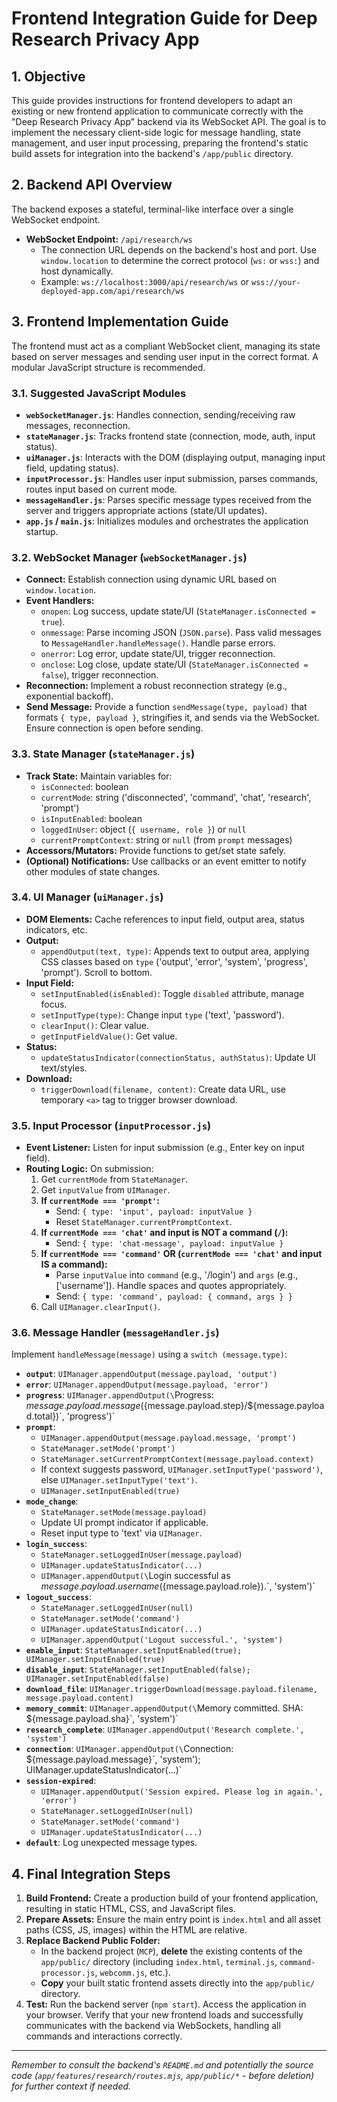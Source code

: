 # Frontend Integration Guide for Deep Research Privacy App

## 1. Objective

This guide provides instructions for frontend developers to adapt an existing or new frontend application to communicate correctly with the "Deep Research Privacy App" backend via its WebSocket API. The goal is to implement the necessary client-side logic for message handling, state management, and user input processing, preparing the frontend's static build assets for integration into the backend's `/app/public` directory.

## 2. Backend API Overview

The backend exposes a stateful, terminal-like interface over a single WebSocket endpoint.

*   **WebSocket Endpoint:** `/api/research/ws`
    *   The connection URL depends on the backend's host and port. Use `window.location` to determine the correct protocol (`ws:` or `wss:`) and host dynamically.
    *   Example: `ws://localhost:3000/api/research/ws` or `wss://your-deployed-app.com/api/research/ws`

## 3. Frontend Implementation Guide

The frontend must act as a compliant WebSocket client, managing its state based on server messages and sending user input in the correct format. A modular JavaScript structure is recommended.

### 3.1. Suggested JavaScript Modules

*   **`webSocketManager.js`**: Handles connection, sending/receiving raw messages, reconnection.
*   **`stateManager.js`**: Tracks frontend state (connection, mode, auth, input status).
*   **`uiManager.js`**: Interacts with the DOM (displaying output, managing input field, updating status).
*   **`inputProcessor.js`**: Handles user input submission, parses commands, routes input based on current mode.
*   **`messageHandler.js`**: Parses specific message types received from the server and triggers appropriate actions (state/UI updates).
*   **`app.js` / `main.js`**: Initializes modules and orchestrates the application startup.

### 3.2. WebSocket Manager (`webSocketManager.js`)

*   **Connect:** Establish connection using dynamic URL based on `window.location`.
*   **Event Handlers:**
    *   `onopen`: Log success, update state/UI (`StateManager.isConnected = true`).
    *   `onmessage`: Parse incoming JSON (`JSON.parse`). Pass valid messages to `MessageHandler.handleMessage()`. Handle parse errors.
    *   `onerror`: Log error, update state/UI, trigger reconnection.
    *   `onclose`: Log close, update state/UI (`StateManager.isConnected = false`), trigger reconnection.
*   **Reconnection:** Implement a robust reconnection strategy (e.g., exponential backoff).
*   **Send Message:** Provide a function `sendMessage(type, payload)` that formats `{ type, payload }`, stringifies it, and sends via the WebSocket. Ensure connection is open before sending.

### 3.3. State Manager (`stateManager.js`)

*   **Track State:** Maintain variables for:
    *   `isConnected`: boolean
    *   `currentMode`: string ('disconnected', 'command', 'chat', 'research', 'prompt')
    *   `isInputEnabled`: boolean
    *   `loggedInUser`: object (`{ username, role }`) or `null`
    *   `currentPromptContext`: string or `null` (from `prompt` messages)
*   **Accessors/Mutators:** Provide functions to get/set state safely.
*   **(Optional) Notifications:** Use callbacks or an event emitter to notify other modules of state changes.

### 3.4. UI Manager (`uiManager.js`)

*   **DOM Elements:** Cache references to input field, output area, status indicators, etc.
*   **Output:**
    *   `appendOutput(text, type)`: Appends text to output area, applying CSS classes based on `type` ('output', 'error', 'system', 'progress', 'prompt'). Scroll to bottom.
*   **Input Field:**
    *   `setInputEnabled(isEnabled)`: Toggle `disabled` attribute, manage focus.
    *   `setInputType(type)`: Change input `type` ('text', 'password').
    *   `clearInput()`: Clear value.
    *   `getInputFieldValue()`: Get value.
*   **Status:**
    *   `updateStatusIndicator(connectionStatus, authStatus)`: Update UI text/styles.
*   **Download:**
    *   `triggerDownload(filename, content)`: Create data URL, use temporary `<a>` tag to trigger browser download.

### 3.5. Input Processor (`inputProcessor.js`)

*   **Event Listener:** Listen for input submission (e.g., Enter key on input field).
*   **Routing Logic:** On submission:
    1.  Get `currentMode` from `StateManager`.
    2.  Get `inputValue` from `UIManager`.
    3.  **If `currentMode === 'prompt'`:**
        *   Send: `{ type: 'input', payload: inputValue }`
        *   Reset `StateManager.currentPromptContext`.
    4.  **If `currentMode === 'chat'` and input is NOT a command (`/`):**
        *   Send: `{ type: 'chat-message', payload: inputValue }`
    5.  **If `currentMode === 'command'` OR (`currentMode === 'chat'` and input IS a command):**
        *   Parse `inputValue` into `command` (e.g., '/login') and `args` (e.g., ['username']). Handle spaces and quotes appropriately.
        *   Send: `{ type: 'command', payload: { command, args } }`
    6.  Call `UIManager.clearInput()`.

### 3.6. Message Handler (`messageHandler.js`)

Implement `handleMessage(message)` using a `switch (message.type)`:

*   **`output`**: `UIManager.appendOutput(message.payload, 'output')`
*   **`error`**: `UIManager.appendOutput(message.payload, 'error')`
*   **`progress`**: `UIManager.appendOutput(\`Progress: ${message.payload.message} (${message.payload.step}/${message.payload.total})\`, 'progress')`
*   **`prompt`**:
    *   `UIManager.appendOutput(message.payload.message, 'prompt')`
    *   `StateManager.setMode('prompt')`
    *   `StateManager.setCurrentPromptContext(message.payload.context)`
    *   If context suggests password, `UIManager.setInputType('password')`, else `UIManager.setInputType('text')`.
    *   `UIManager.setInputEnabled(true)`
*   **`mode_change`**:
    *   `StateManager.setMode(message.payload)`
    *   Update UI prompt indicator if applicable.
    *   Reset input type to 'text' via `UIManager`.
*   **`login_success`**:
    *   `StateManager.setLoggedInUser(message.payload)`
    *   `UIManager.updateStatusIndicator(...)`
    *   `UIManager.appendOutput(\`Login successful as ${message.payload.username} (${message.payload.role}).\`, 'system')`
*   **`logout_success`**:
    *   `StateManager.setLoggedInUser(null)`
    *   `StateManager.setMode('command')`
    *   `UIManager.updateStatusIndicator(...)`
    *   `UIManager.appendOutput('Logout successful.', 'system')`
*   **`enable_input`**: `StateManager.setInputEnabled(true); UIManager.setInputEnabled(true)`
*   **`disable_input`**: `StateManager.setInputEnabled(false); UIManager.setInputEnabled(false)`
*   **`download_file`**: `UIManager.triggerDownload(message.payload.filename, message.payload.content)`
*   **`memory_commit`**: `UIManager.appendOutput(\`Memory committed. SHA: ${message.payload.sha}\`, 'system')`
*   **`research_complete`**: `UIManager.appendOutput('Research complete.', 'system')`
*   **`connection`**: `UIManager.appendOutput(\`Connection: ${message.payload.message}\`, 'system'); UIManager.updateStatusIndicator(...)`
*   **`session-expired`**:
    *   `UIManager.appendOutput('Session expired. Please log in again.', 'error')`
    *   `StateManager.setLoggedInUser(null)`
    *   `StateManager.setMode('command')`
    *   `UIManager.updateStatusIndicator(...)`
*   **`default`**: Log unexpected message types.

## 4. Final Integration Steps

1.  **Build Frontend:** Create a production build of your frontend application, resulting in static HTML, CSS, and JavaScript files.
2.  **Prepare Assets:** Ensure the main entry point is `index.html` and all asset paths (CSS, JS, images) within the HTML are relative.
3.  **Replace Backend Public Folder:**
    *   In the backend project (`MCP`), **delete** the existing contents of the `app/public/` directory (including `index.html`, `terminal.js`, `command-processor.js`, `webcomm.js`, etc.).
    *   **Copy** your built static frontend assets directly into the `app/public/` directory.
4.  **Test:** Run the backend server (`npm start`). Access the application in your browser. Verify that your new frontend loads and successfully communicates with the backend via WebSockets, handling all commands and interactions correctly.

---
*Remember to consult the backend's `README.md` and potentially the source code (`app/features/research/routes.mjs`, `app/public/*` - before deletion) for further context if needed.*